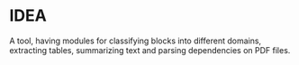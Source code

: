 # IDEA
A tool, having modules for classifying blocks into different domains, extracting tables, summarizing text and parsing dependencies on PDF files.
